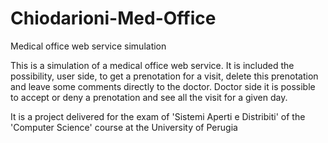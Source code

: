 # Chiodarioni-Med-Office
Medical office web service simulation

This is a simulation of a medical office web service.
It is included the possibility, user side, to get a prenotation for a visit, delete this prenotation and leave some comments directly to the doctor.
Doctor side it is possible to accept or deny a prenotation and see all the visit for a given day. 

It is a project delivered for the exam of 'Sistemi Aperti e Distribiti' of the 'Computer Science' course at the University of Perugia

